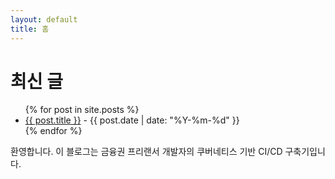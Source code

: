 ```yaml
---
layout: default
title: 홈
---
```


# 최신 글

<ul>
  {% for post in site.posts %}
    <li>
      <a href="{{ post.url }}">{{ post.title }}</a> - {{ post.date | date: "%Y-%m-%d" }}
    </li>
  {% endfor %}
</ul>

환영합니다. 이 블로그는 금융권 프리랜서 개발자의 쿠버네티스 기반 CI/CD 구축기입니다.
